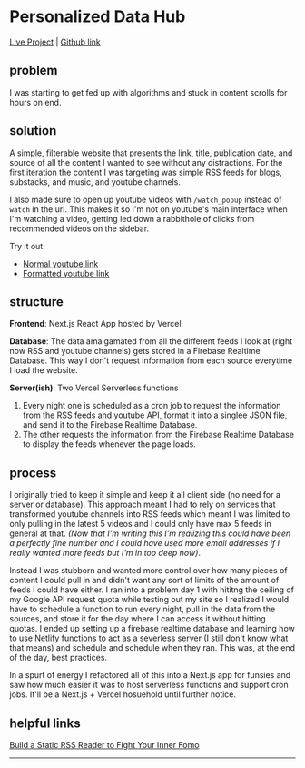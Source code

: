 # Personalized Data Hub

[Live Project](https://gisele-data-hub.vercel.app/) | [Github link](https://github.com/giselejfox/gisele-data-hub)

## problem

I was starting to get fed up with algorithms and stuck in content scrolls for hours on end.

## solution

A simple, filterable website that presents the link, title, publication date, and source of all the content I wanted to see without any distractions. For the first iteration the content I was targeting was simple RSS feeds for blogs, substacks, and music, and youtube channels.

I also made sure to open up youtube videos with `/watch_popup` instead of `watch` in the url. This makes it so I'm not on youtube's main interface when I'm watching a video, getting led down a rabbithole of clicks from recommended videos on the sidebar. 

Try it out:
- [Normal youtube link](https://www.youtube.com/watch?v=p9TjuLb5k6s)
- [Formatted youtube link](https://www.youtube.com/watch_popup?v=p9TjuLb5k6s)

## structure

**Frontend**: Next.js React App hosted by Vercel.

**Database**: The data amalgamated from all the different feeds I look at (right now RSS and youtube channels) gets stored in a Firebase Realtime Database. This way I don't request information from each source everytime I load the website. 

**Server(ish)**: Two Vercel Serverless functions
1. Every night one is scheduled as a cron job to request the information from the RSS feeds and youtube API, format it into a singlee JSON file, and send it to the Firebase Realtime Database.
2. The other requests the information from the Firebase Realtime Database to display the feeds whenever the page loads.

## process

I originally tried to keep it simple and keep it all client side (no need for a server or database). This approach meant I had to rely on services that transformed youtube channels into RSS feeds which meant I was limited to only pulling in the latest 5 videos and I could only have max 5 feeds in general at that. *(Now that I'm writing this I'm realizing this could have been a perfectly fine number and I could have used more email addresses if I really wanted more feeds but I'm in too deep now)*.

Instead I was stubborn and wanted more control over how many pieces of content I could pull in and didn't want any sort of limits of the amount of feeds I could have either. I ran into a problem day 1 with hititng the ceiling of my Google API request quota while testing out my site so I realized I would have to schedule a function to run every night, pull in the data from the sources, and store it for the day where I can access it without hitting quotas. I ended up setting up a firebase realtime database and learning how to use Netlify functions to act as a severless server (I still don't know what that means) and schedule and schedule when they ran. This was, at the end of the day, best practices.

In a spurt of energy I refactored all of this into a Next.js app for funsies and saw how much easier it was to host serverless functions and support cron jobs. It'll be a Next.js + Vercel hosuehold until further notice.

## helpful links

[Build a Static RSS Reader to Fight Your Inner Fomo](https://www.smashingmagazine.com/2024/10/build-static-rss-reader-fight-fomo/)

---
